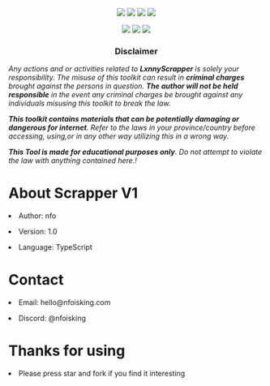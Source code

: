 <p align="center">
  <img src="https://img.shields.io/badge/Version-1.0-green?style=for-the-badge">
  <img src="https://img.shields.io/github/stars/nfoisking/Discord-Scrapper-Bot?style=for-the-badge">
  <img src="https://img.shields.io/github/issues/nfoisking/Discord-Scrapper-Bot?color=red&style=for-the-badge">
  <img src="https://img.shields.io/github/forks/nfoisking/Discord-Scrapper-Bot?color=teal&style=for-the-badge">
</p>

<p align="center">
  <img src="https://img.shields.io/badge/Author-nfoisking-blue?style=flat-square">
  <img src="https://img.shields.io/badge/Open%20Source-Yes-darkgreen?style=flat-square">
  <img src="https://hits.seeyoufarm.com/api/count/incr/badge.svg?url=https%3A%2F%2Fgithub.com%2Fnfoisking%2FFUD-Discord-Stealer&title=Visitors&edge_flat=false"/></a>
</p>

<h3><p align="center">Disclaimer</p></h3>
<i>Any actions and or activities related to <b>LxnnyScrapper</b> is solely your responsibility. The misuse of this toolkit can result in <b>criminal charges</b> brought against the persons in question. <b>The author will not be held responsible</b> in the event any criminal charges be brought against any individuals misusing this toolkit to break the law.

<b>This toolkit contains materials that can be potentially damaging or dangerous for internet</b>. Refer to the laws in your province/country before accessing, using,or in any other way utilizing this in a wrong way.

<b>This Tool is made for educational purposes only</b>. Do not attempt to violate the law with anything contained here.!
</i>

<h1>About Scrapper V1</h1>
<p><li>Author: nfo</li></p>
<p><li>Version: 1.0</li></p>
<p><li>Language: TypeScript</li></p>
<h1>Contact</h1>
<p><li>Email: hello@nfoisking.com</li></p>
<p><li>Discord: @nfoisking</li></p>
<h1>Thanks for using</h1>
<p><li>Please press star and fork if you find it interesting</li></p>
